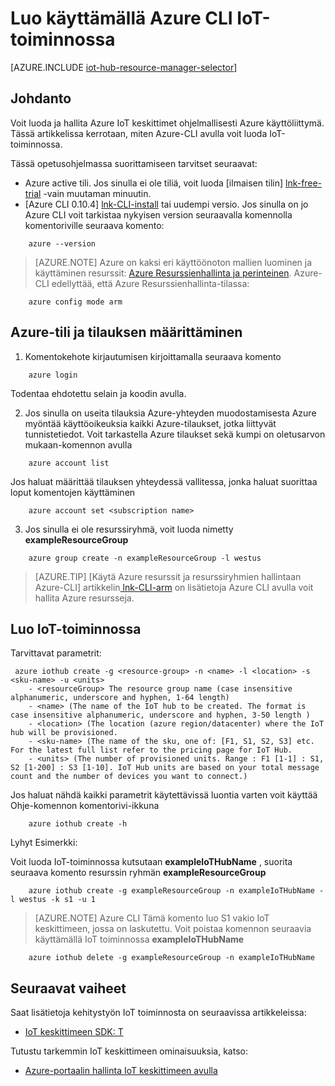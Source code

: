 <properties
    pageTitle="Luo IoT-keskittimeen Azure CLI | Microsoft Azure"
    description="Noudata tämän artikkelin käyttämisestä Azure IoT-toiminnossa."
    services="iot-hub"
    documentationCenter=".net"
    authors="BeatriceOltean"
    manager="timlt"
    editor=""/>

<tags
     ms.service="iot-hub"
     ms.devlang="multiple"
     ms.topic="article"
     ms.tgt_pltfrm="na"
     ms.workload="na"
     ms.date="09/21/2016"
     ms.author="boltean"/>

# <a name="create-an-iot-hub-using-azure-cli"></a>Luo käyttämällä Azure CLI IoT-toiminnossa

[AZURE.INCLUDE [iot-hub-resource-manager-selector](../../includes/iot-hub-resource-manager-selector.md)]

## <a name="introduction"></a>Johdanto

Voit luoda ja hallita Azure IoT keskittimet ohjelmallisesti Azure käyttöliittymä. Tässä artikkelissa kerrotaan, miten Azure-CLI avulla voit luoda IoT-toiminnossa.

Tässä opetusohjelmassa suorittamiseen tarvitset seuraavat:

- Azure active tili. Jos sinulla ei ole tiliä, voit luoda [ilmaisen tilin] [ lnk-free-trial] -vain muutaman minuutin.
- [Azure CLI 0.10.4] [ lnk-CLI-install] tai uudempi versio. Jos sinulla on jo Azure CLI voit tarkistaa nykyisen version seuraavalla komennolla komentoriville seuraava komento:
```
    azure --version
```

> [AZURE.NOTE] Azure on kaksi eri käyttöönoton mallien luominen ja käyttäminen resurssit: [Azure Resurssienhallinta ja perinteinen](../resource-manager-deployment-model.md). Azure-CLI edellyttää, että Azure Resurssienhallinta-tilassa:
```
    azure config mode arm
```

## <a name="set-your-azure-account-and-subscription"></a>Azure-tili ja tilauksen määrittäminen 

1. Komentokehote kirjautumisen kirjoittamalla seuraava komento
```
    azure login
```
Todentaa ehdotettu selain ja koodin avulla.

2. Jos sinulla on useita tilauksia Azure-yhteyden muodostamisesta Azure myöntää käyttöoikeuksia kaikki Azure-tilaukset, jotka liittyvät tunnistetiedot. Voit tarkastella Azure tilaukset sekä kumpi on oletusarvon mukaan-komennon avulla
```
    azure account list 
```

Jos haluat määrittää tilauksen yhteydessä vallitessa, jonka haluat suorittaa loput komentojen käyttäminen

```
    azure account set <subscription name>
```

3. Jos sinulla ei ole resurssiryhmä, voit luoda nimetty **exampleResourceGroup** 
```
    azure group create -n exampleResourceGroup -l westus
```

> [AZURE.TIP] [Käytä Azure resurssit ja resurssiryhmien hallintaan Azure-CLI] artikkelin[ lnk-CLI-arm] on lisätietoja Azure CLI avulla voit hallita Azure resursseja. 


## <a name="create-an-iot-hub"></a>Luo IoT-toiminnossa

Tarvittavat parametrit:

```
 azure iothub create -g <resource-group> -n <name> -l <location> -s <sku-name> -u <units>  
    - <resourceGroup> The resource group name (case insensitive alphanumeric, underscore and hyphen, 1-64 length)
    - <name> (The name of the IoT hub to be created. The format is case insensitive alphanumeric, underscore and hyphen, 3-50 length )
    - <location> (The location (azure region/datacenter) where the IoT hub will be provisioned.
    - <sku-name> (The name of the sku, one of: [F1, S1, S2, S3] etc. For the latest full list refer to the pricing page for IoT Hub.
    - <units> (The number of provisioned units. Range : F1 [1-1] : S1, S2 [1-200] : S3 [1-10]. IoT Hub units are based on your total message count and the number of devices you want to connect.)
```
Jos haluat nähdä kaikki parametrit käytettävissä luontia varten voit käyttää Ohje-komennon komentorivi-ikkuna
```
    azure iothub create -h 
```
Lyhyt Esimerkki:

 Voit luoda IoT-toiminnossa kutsutaan **exampleIoTHubName** , suorita seuraava komento resurssin ryhmän **exampleResourceGroup**
```
    azure iothub create -g exampleResourceGroup -n exampleIoTHubName -l westus -k s1 -u 1
```

> [AZURE.NOTE] Azure CLI Tämä komento luo S1 vakio IoT keskittimeen, jossa on laskutettu. Voit poistaa komennon seuraavia käyttämällä IoT toiminnossa **exampleIoTHubName** 
```
    azure iothub delete -g exampleResourceGroup -n exampleIoTHubName
```


## <a name="next-steps"></a>Seuraavat vaiheet
Saat lisätietoja kehitystyön IoT toiminnosta on seuraavissa artikkeleissa:
- [IoT keskittimeen SDK: T][lnk-sdks]

Tutustu tarkemmin IoT keskittimeen ominaisuuksia, katso:

- [Azure-portaalin hallinta IoT keskittimeen avulla][lnk-portal]

<!-- Links -->
[lnk-free-trial]: https://azure.microsoft.com/pricing/free-trial/
[lnk-azure-portal]: https://portal.azure.com/
[lnk-status]: https://azure.microsoft.com/status/
[lnk-CLI-install]: ../xplat-cli-install.md
[lnk-rest-api]: https://msdn.microsoft.com/library/mt589014.aspx
[lnk-CLI-arm]: ../xplat-cli-azure-resource-manager.md

[lnk-sdks]: iot-hub-devguide-sdks.md
[lnk-portal]: iot-hub-create-through-portal.md 

